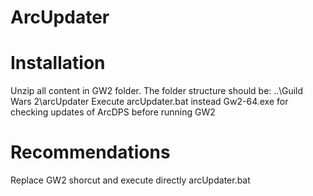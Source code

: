 # ArcUpdater

# Installation
Unzip all content in GW2 folder.
The folder structure should be:
..\Guild Wars 2\arcUpdater
Execute arcUpdater.bat instead Gw2-64.exe for checking updates of ArcDPS before running GW2

# Recommendations
Replace GW2 shorcut and execute directly arcUpdater.bat
